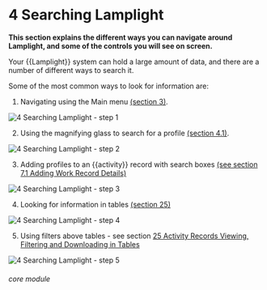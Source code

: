 # 4 Searching Lamplight

**This section explains the different ways you can navigate around Lamplight, and some of the controls you will see on screen.**

Your {{Lamplight}} system can hold a large amount of data, and there are a number of different ways to search it.

Some of the most common ways to look for information are:


1. Navigating using the Main menu [(section 3)](help/index/p/3).

![4 Searching Lamplight - step 1](4_Searching_Lamplight_im_1.png)


2. Using the magnifying glass to search for a profile [(section 4.1)](help/index/p/4.1).

![4 Searching Lamplight - step 2](4_Searching_Lamplight_im_2.png)


3. Adding profiles to an {{activity}} record with search boxes [(see section 7.1 Adding Work Record Details)](help/index/p/7.1)

![4 Searching Lamplight - step 3](4_Searching_Lamplight_im_3.png)


4. Looking for information in tables [(section 25)](help/index/p/25)

![4 Searching Lamplight - step 4](4_Searching_Lamplight_im_4.png)


5. Using filters above tables - see section [25 Activity Records Viewing, Filtering and Downloading in Tables](help/index/p/25)

![4 Searching Lamplight - step 5](4_Searching_Lamplight_im_5.png)



###### core module
